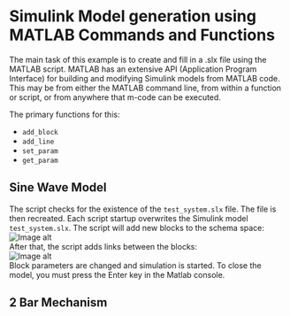 # Simulink Model generation using MATLAB Commands and Functions  
The main task of this example is to create and fill in a .slx file using the MATLAB script. MATLAB has an extensive API (Application Program Interface) for building and modifying Simulink models from MATLAB code. This may be from either the MATLAB command line, from within a function or script, or from anywhere that m-code can be executed.  
  
The primary functions for this:  
+ `add_block`  
+ `add_line`  
+ `set_param` 
+ `get_param` 
    
## Sine Wave Model  
The script checks for the existence of the `test_system.slx` file. The file is then recreated. Each script startup overwrites the Simulink model `test_system.slx`. The script will add new blocks to the schema space:  
![Image alt](https://github.com/IvolgaDmitriy/matlab_experiments/raw/{branch}/{path}/1.png)  
After that, the script adds links between the blocks:  
![Image alt](https://github.com/IvolgaDmitriy/matlab_experiments/raw/{branch}/{path}/2.png)  
Block parameters are changed and simulation is started. To close the model, you must press the Enter key in the Matlab console.
  
  
## 2 Bar Mechanism  
  
  
  
  
